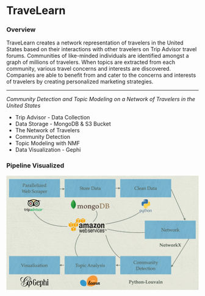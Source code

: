 # TraveLearn

### Overview

TraveLearn creates a network representation of travelers in the United States based on their interactions with other travelers on Trip Advisor travel forums. Communities of like-minded individuals are identified amongst a graph of millions of travelers. When topics are extracted from each community, various travel concerns and interests are discovered. Companies are able to benefit from and cater to the concerns and interests of travelers by creating personalized marketing strategies.

---

*Community Detection and Topic Modeling on a Network of Travelers in the United States*

* Trip Advisor - Data Collection
* Data Storage - MongoDB & S3 Bucket
* The Network of Travelers
* Community Detection
* Topic Modeling with NMF
* Data Visualization - Gephi

### Pipeline Visualized
![alt text](https://github.com/ochik100/TraveLearn/blob/master/graph/images/pipeline.png)
